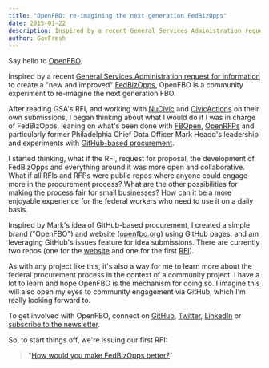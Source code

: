 ```yaml
---
title: "OpenFBO: re-imagining the next generation FedBizOpps"
date: 2015-01-22
description: Inspired by a recent General Services Administration request for information to create a “new and improved” FedBizOpps, OpenFBO is a community experiment to re-imagine the next generation FBO.
author: GovFresh
---
```


<a href="http://openfbo.org"></a>

Say hello to <a href="http://openfbo.org">OpenFBO</a>.

Inspired by a recent <a href="http://govfresh.com/2015/01/gsa-takes-big-step-towards-baking-agile-federal-procurement/">General Services Administration request for information</a> to create a "new and improved" <a href="http://fbo.gov/">FedBizOpps</a>, OpenFBO is a community experiment to re-imagine the next generation FBO.

After reading GSA's RFI, and working with <a href="http://nucivic.com">NuCivic</a> and <a href="http://civicactions.com">CivicActions</a> on their own submissions, I began thinking about what I would do if I was in charge of FedBizOpps, leaning on what's been done with <a href="https://fbopen.gsa.gov/">FBOpen</a>, <a href="http://openrfps.org/">OpenRFPs</a> and particularly former Philadelphia Chief Data Officer Mark Headd's leadership and experiments with <a href="http://civic.io/2013/03/27/experiments-in-github-based-procurement/">GitHub-based procurement</a>.

I started thinking, what if the RFI, request for proposal, the development of FedBizOpps and everything around it was more open and collaborative. What if all RFIs and RFPs were public repos where anyone could engage more in the procurement process? What are the other possibilities for making the process fair for small businesses? How can it be a more enjoyable experience for the federal workers who need to use it on a daily basis.

Inspired by Mark's idea of GitHub-based procurement, I created a simple brand ("OpenFBO") and website (<a href="http://openfbo.org">openfbo.org</a>) using GitHub pages, and am leveraging GitHub's issues feature for idea submissions. There are currently two repos (one for the <a href="https://github.com/OpenFBO/openfbo.github.io">website</a> and one for the first <a href="https://github.com/OpenFBO/rfi">RFI</a>).

As with any project like this, it's also a way for me to learn more about the federal procurement process in the context of a community project. I have a lot to learn and hope OpenFBO is the mechanism for doing so. I imagine this will also open my eyes to community engagement via GitHub, which I'm really looking forward to.

To get involved with OpenFBO, connect on <a href="https://github.com/OpenFBO">GitHub</a>, <a href="https://twitter.com/OpenFBO">Twitter</a>, <a href="https://www.linkedin.com/groups?home=&amp;gid=6936230&amp;trk=anet_ug_hm">LinkedIn</a> or <a href="https://tinyletter.com/OpenFBO">subscribe to the newsletter</a>.

So, to start things off, we're issuing our first RFI:

<blockquote>"<a href="http://openfbo.github.io/rfi/index.html">How would you make FedBizOpps better?</a>"</blockquote>
